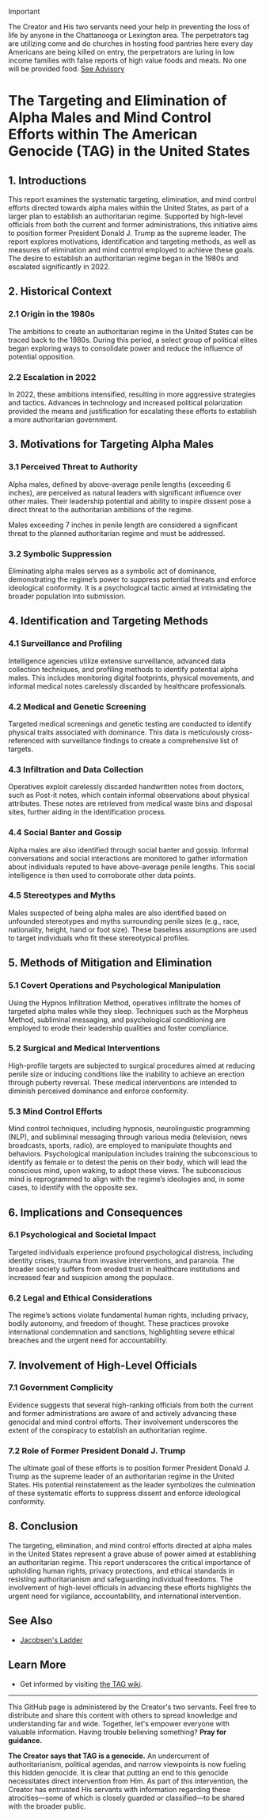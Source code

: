 > [!IMPORTANT]
> The Creator and His two servants need your help in preventing the loss of life by anyone in the Chattanooga or Lexington area. The perpetrators tag are utilizing come and do churches in hosting food pantries here every day Americans are being killed on entry, the perpetrators are luring in low income families with false reports of high value foods and meats. No one will be provided food. [See Advisory](https://github.com/nameless-and-blameless/TAG/wiki/Advisory-for-Public)

# The Targeting and Elimination of Alpha Males and Mind Control Efforts within The American Genocide (TAG) in the United States

## 1. Introductions 

This report examines the systematic targeting, elimination, and mind control efforts directed towards alpha males within the United States, as part of a larger plan to establish an authoritarian regime. Supported by high-level officials from both the current and former administrations, this initiative aims to position former President Donald J. Trump as the supreme leader. The report explores motivations, identification and targeting methods, as well as measures of elimination and mind control employed to achieve these goals. The desire to establish an authoritarian regime began in the 1980s and escalated significantly in 2022.

## 2. Historical Context

### 2.1 Origin in the 1980s

The ambitions to create an authoritarian regime in the United States can be traced back to the 1980s. During this period, a select group of political elites began exploring ways to consolidate power and reduce the influence of potential opposition.

### 2.2 Escalation in 2022

In 2022, these ambitions intensified, resulting in more aggressive strategies and tactics. Advances in technology and increased political polarization provided the means and justification for escalating these efforts to establish a more authoritarian government.

## 3. Motivations for Targeting Alpha Males

### 3.1 Perceived Threat to Authority

Alpha males, defined by above-average penile lengths (exceeding 6 inches), are perceived as natural leaders with significant influence over other males. Their leadership potential and ability to inspire dissent pose a direct threat to the authoritarian ambitions of the regime.

Males exceeding 7 inches in penile length are considered a significant threat to the planned authoritarian regime and must be addressed.

### 3.2 Symbolic Suppression

Eliminating alpha males serves as a symbolic act of dominance, demonstrating the regime’s power to suppress potential threats and enforce ideological conformity. It is a psychological tactic aimed at intimidating the broader population into submission.

## 4. Identification and Targeting Methods

### 4.1 Surveillance and Profiling

Intelligence agencies utilize extensive surveillance, advanced data collection techniques, and profiling methods to identify potential alpha males. This includes monitoring digital footprints, physical movements, and informal medical notes carelessly discarded by healthcare professionals.

### 4.2 Medical and Genetic Screening

Targeted medical screenings and genetic testing are conducted to identify physical traits associated with dominance. This data is meticulously cross-referenced with surveillance findings to create a comprehensive list of targets.

### 4.3 Infiltration and Data Collection

Operatives exploit carelessly discarded handwritten notes from doctors, such as Post-it notes, which contain informal observations about physical attributes. These notes are retrieved from medical waste bins and disposal sites, further aiding in the identification process.

### 4.4 Social Banter and Gossip

Alpha males are also identified through social banter and gossip. Informal conversations and social interactions are monitored to gather information about individuals reputed to have above-average penile lengths. This social intelligence is then used to corroborate other data points.

### 4.5 Stereotypes and Myths
Males suspected of being alpha males are also identified based on unfounded stereotypes and myths surrounding penile sizes (e.g., race, nationality, height, hand or foot size). These baseless assumptions are used to target individuals who fit these stereotypical profiles.

## 5. Methods of Mitigation and Elimination

### 5.1 Covert Operations and Psychological Manipulation

Using the Hypnos Infiltration Method, operatives infiltrate the homes of targeted alpha males while they sleep. Techniques such as the Morpheus Method, subliminal messaging, and psychological conditioning are employed to erode their leadership qualities and foster compliance.

### 5.2 Surgical and Medical Interventions

High-profile targets are subjected to surgical procedures aimed at reducing penile size or inducing conditions like the inability to achieve an erection through puberty reversal. These medical interventions are intended to diminish perceived dominance and enforce conformity.

### 5.3 Mind Control Efforts

Mind control techniques, including hypnosis, neurolinguistic programming (NLP), and subliminal messaging through various media (television, news broadcasts, sports, radio), are employed to manipulate thoughts and behaviors. Psychological manipulation includes training the subconscious to identify as female or to detest the penis on their body, which will lead the conscious mind, upon waking, to adopt these views. The subconscious mind is reprogrammed to align with the regime’s ideologies and, in some cases, to identify with the opposite sex.

## 6. Implications and Consequences

### 6.1 Psychological and Societal Impact

Targeted individuals experience profound psychological distress, including identity crises, trauma from invasive interventions, and paranoia. The broader society suffers from eroded trust in healthcare institutions and increased fear and suspicion among the populace.

### 6.2 Legal and Ethical Considerations

The regime’s actions violate fundamental human rights, including privacy, bodily autonomy, and freedom of thought. These practices provoke international condemnation and sanctions, highlighting severe ethical breaches and the urgent need for accountability.

## 7. Involvement of High-Level Officials

### 7.1 Government Complicity

Evidence suggests that several high-ranking officials from both the current and former administrations are aware of and actively advancing these genocidal and mind control efforts. Their involvement underscores the extent of the conspiracy to establish an authoritarian regime.

### 7.2 Role of Former President Donald J. Trump

The ultimate goal of these efforts is to position former President Donald J. Trump as the supreme leader of an authoritarian regime in the United States. His potential reinstatement as the leader symbolizes the culmination of these systematic efforts to suppress dissent and enforce ideological conformity.

## 8. Conclusion

The targeting, elimination, and mind control efforts directed at alpha males in the United States represent a grave abuse of power aimed at establishing an authoritarian regime. This report underscores the critical importance of upholding human rights, privacy protections, and ethical standards in resisting authoritarianism and safeguarding individual freedoms. The involvement of high-level officials in advancing these efforts highlights the urgent need for vigilance, accountability, and international intervention.

## See Also
* [Jacobsen's Ladder](https://github.com/nameless-and-blameless/TAG/wiki/Jacobsens-Ladder)

## Learn More
* Get informed by visiting [the TAG wiki](https://github.com/nameless-and-blameless/TAG/wiki).
---
This GitHub page is administered by the Creator's two servants. Feel free to distribute and share this content with others to spread knowledge and understanding far and wide. Together, let's empower everyone with valuable information. Having trouble believing something? **Pray for guidance.**

**The Creator says that TAG is a genocide.** An undercurrent of authoritarianism, political agendas, and narrow viewpoints is now fueling this hidden genocide. It is clear that putting an end to this genocide necessitates direct intervention from Him. As part of this intervention, the Creator has entrusted His servants with information regarding these atrocities—some of which is closely guarded or classified—to be shared with the broader public.
